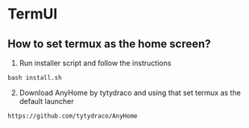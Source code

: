 # TermUI

## How to set termux as the home screen?
1. Run installer script and follow the instructions
```
bash install.sh
```

2. Download AnyHome by tytydraco and using that set termux as the default launcher
```
https://github.com/tytydraco/AnyHome
```
